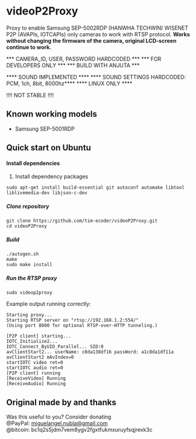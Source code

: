 # videoP2Proxy
Proxy to enable Samsung SEP-5002RDP (HANWHA TECHWIN) WISENET P2P (AVAPIs, IOTCAPIs) only cameras to work with RTSP protocol.
**Works without changing the firmware of the camera, original LCD-screen continue to work.**

*** CAMERA_ID, USER, PASSWORD HARDCODED ***
*** FOR DEVELOPERS ONLY ***
*** BUILD WITH ANJUTA ***

**** SOUND IMPLEMENTED ****
**** SOUND SETTINGS HARDCODED: PCM, 1ch, 8bit, 8000hz****
**** LINUX ONLY ****

!!!! NOT STABLE !!!!

 Known working models
-----------
* Samsung SEP-5001RDP

Quick start on Ubuntu
-----------

#### Install dependencies
1. Install dependency packages
```
sudo apt-get install build-essential git autoconf automake libtool liblivemedia-dev libjson-c-dev
```
##### Clone repository
```
git clone https://github.com/tim-ecoder/videoP2Proxy.git
cd videoP2Proxy
```

##### Build
```
./autogen.sh
make
sudo make install
```

##### Run the RTSP proxy
```
sudo videop2proxy
```
Example output running correctly:
```
Starting proxy...
Starting RTSP server on "rtsp://192.168.1.2:554/"
(Using port 8000 for optional RTSP-over-HTTP tunneling.)

[P2P client] starting...
IOTC_Initialize2...
IOTC_Connect_ByUID_Parallel... SID:0
avClientStart2... userName: c8da138df16 passWord: a1c8da1df11a
avClientStart2 mAvIndex=0
startIOTC video ret=0
startIOTC audio ret=0
[P2P client] running
[ReceiveVideo] Running
[ReceiveAudio] Running
```


Original made by and thanks
-----------

Was this useful to you? Consider donating  
@PayPal: miguelangel.nubla@gmail.com  
@bitcoin: bc1q2s5jdm7vem8ygv2fgxtfukmxuruyfsqjrexk3c
